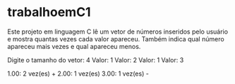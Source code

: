 # trabalhoemC1

Este projeto em linguagem C lê um vetor de números inseridos pelo usuário e mostra quantas vezes cada valor apareceu. Também indica qual número apareceu mais vezes e qual apareceu menos.

Digite o tamanho do vetor: 4
Valor: 1
Valor: 2
Valor: 1
Valor: 3

1.00: 2 vez(es) +
2.00: 1 vez(es)
3.00: 1 vez(es) -
